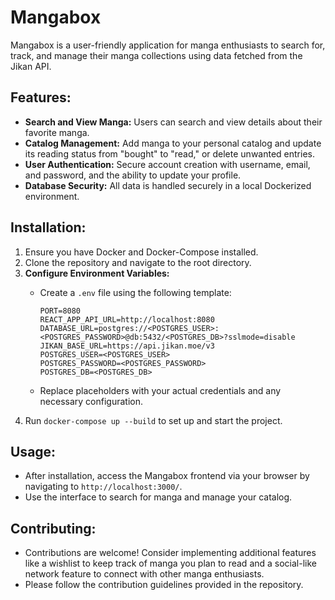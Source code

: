 # Mangabox

Mangabox is a user-friendly application for manga enthusiasts to search for, track, and manage their manga collections using data fetched from the Jikan API.

## Features:

- **Search and View Manga:** Users can search and view details about their favorite manga.
- **Catalog Management:** Add manga to your personal catalog and update its reading status from "bought" to "read," or delete unwanted entries.
- **User Authentication:** Secure account creation with username, email, and password, and the ability to update your profile.
- **Database Security:** All data is handled securely in a local Dockerized environment.

## Installation:

1. Ensure you have Docker and Docker-Compose installed.
2. Clone the repository and navigate to the root directory.
3. **Configure Environment Variables:**
   - Create a `.env` file using the following template:

     ```plaintext
     PORT=8080
     REACT_APP_API_URL=http://localhost:8080
     DATABASE_URL=postgres://<POSTGRES_USER>:<POSTGRES_PASSWORD>@db:5432/<POSTGRES_DB>?sslmode=disable
     JIKAN_BASE_URL=https://api.jikan.moe/v3
     POSTGRES_USER=<POSTGRES_USER>
     POSTGRES_PASSWORD=<POSTGRES_PASSWORD>
     POSTGRES_DB=<POSTGRES_DB>
     ```

   - Replace placeholders with your actual credentials and any necessary configuration.
4. Run `docker-compose up --build` to set up and start the project.

## Usage:

- After installation, access the Mangabox frontend via your browser by navigating to `http://localhost:3000/`.
- Use the interface to search for manga and manage your catalog.

## Contributing:

- Contributions are welcome! Consider implementing additional features like a wishlist to keep track of manga you plan to read and a social-like network feature to connect with other manga enthusiasts.
- Please follow the contribution guidelines provided in the repository.
